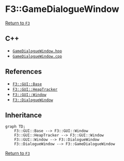 # F3::GameDialogueWindow

[Return to `F3`](/docs/F3.md)

## C++

- [`GameDialogueWindow.hpp`](/c++/include/GameDialogueWindow.hpp)
- [`GameDialogueWindow.cpp`](/c++/source/GameDialogueWindow.cpp)

## References

- [`F3::GUI::Base`](/docs/F3/GUI/Base.md)
- [`F3::GUI::HeapTracker`](/docs/F3/GUI/HeapTracker.md)
- [`F3::GUI::Window`](/docs/F3/GUI/Window.md)
- [`F3::DialogueWindow`](/docs/F3/DialogueWindow.md)

## Inheritance

```mermaid
graph TD;
    F3::GUI::Base --> F3::GUI::Window
    F3::GUI::HeapTracker --> F3::GUI::Window
    F3::GUI::Window --> F3::DialogueWindow
    F3::DialogueWindow --> F3::GameDialogueWindow
```

[Return to `F3`](/docs/F3.md)